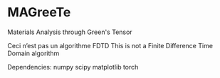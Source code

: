 # MAGreeTe
Materials Analysis through Green's Tensor

Ceci n’est pas un algorithme FDTD
This is not a Finite Difference Time Domain algorithm

Dependencies:
numpy
scipy
matplotlib
torch

